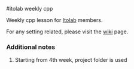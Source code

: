 #itolab weekly cpp

Weekly cpp lesson for [Itolab](http://www.web.se.shibaura-it.ac.jp/tosi-ito/en/) members.

For any setting related, please visit the [wiki](https://github.com/kurogane1031/itolab_weekly_cpp/wiki) page.

### Additional notes
1. Starting from 4th week, project folder is used

